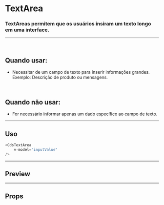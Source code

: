 # TextArea

### TextAreas permitem que os usuários insiram um texto longo em uma interface.
---
<br>

## Quando usar:
- Necessitar de um campo de texto para inserir informações grandes. Exemplo: Descrição de produto ou mensagens.

<br>

## Quando não usar:
- For necessário informar apenas um dado específico ao campo de texto.

---

## Uso

```js
<CdsTextArea
	v-model="inputValue"
/>
```

---

## Preview

<PreviewBuilder
	:args
	:component="CdsTextArea"
	:events
/>

---

## Props

<APITable
	name="TextArea"
	section="props"
/>
<br>

<script setup>
import { ref } from 'vue';
import CdsTextArea from '@/components/TextArea.vue';

const events = [
	'update:modelValue',
	'focus',
	'blur',
];

const args = ref({
	disabled: false,
	state: 'default',
	required: false,
	fluid: false,
	floatingLabel: false,
	lazy: false,
	label: 'Texto',
	placeholder: 'Digite algo...',
	errorMessage: 'Campo obrigatório',
	tooltip: '',
	tooltipIcon: 'info-outline',
	supportingText: 'supportingTex',
	supportLink: '',
	supportLinkUrl: '',
});
</script>
